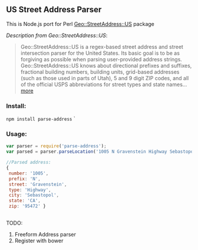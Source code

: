 ## US Street Address Parser

This is Node.js port for Perl [Geo::StreetAddress::US](http://search.cpan.org/~timb/Geo-StreetAddress-US-1.04/US.pm) package

*Description from Geo::StreetAddress::US*:

>Geo::StreetAddress::US is a regex-based street address and street intersection parser for the United States. Its basic goal is to be as forgiving as possible when parsing user-provided address strings. Geo::StreetAddress::US knows about directional prefixes and suffixes, fractional building numbers, building units, grid-based addresses (such as those used in parts of Utah), 5 and 9 digit ZIP codes, and all of the official USPS abbreviations for street types and state names... [more](http://search.cpan.org/~timb/Geo-StreetAddress-US-1.04/US.pm)

### Install:

`npm install parse-address`
`<script type="text/javascript" src="./parse-address.min.js"></script>
### Usage:

```javascript
var parser = require('parse-address');
var parsed = parser.parseLocation('1005 N Gravenstein Highway Sebastopol CA 95472');

//Parsed address:
{ 
 number: '1005',
 prefix: 'N',
 street: 'Gravenstein',
 type: 'Highway',
 city: 'Sebastopol',
 state: 'CA',
 zip: '95472' }
 
```
 

TODO:

1. Freeform Address parser
2. Register with bower